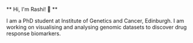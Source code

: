** Hi, I'm Rashi! 👋 **

I am a PhD student at Institute of Genetics and Cancer, Edinburgh. I am working on visualising and analysing genomic datasets to discover drug response biomarkers. 
